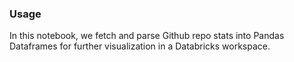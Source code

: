 ### Usage

In this notebook, we fetch and parse Github repo stats into Pandas Dataframes for further visualization in a Databricks workspace.
